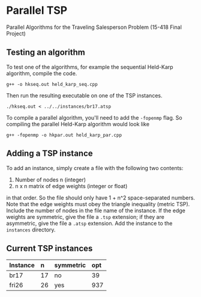 # Parallel TSP
Parallel Algorithms for the Traveling Salesperson Problem (15-418 Final Project)

## Testing an algorithm
To test one of the algorithms, for example the sequential Held-Karp algorithm, compile the code.
```
g++ -o hkseq.out held_karp_seq.cpp
```

Then run the resulting executable on one of the TSP instances.

```
./hkseq.out < ../../instances/br17.atsp
``` 
To compile a parallel algorithm, you'll need to add the `-fopenmp` flag. So compiling the parallel Held-Karp algorithm would look like 
```
g++ -fopenmp -o hkpar.out held_karp_par.cpp
```

## Adding a TSP instance
To add an instance, simply create a file with the following two contents:
1. Number of nodes n (integer)
2. n x n matrix of edge weights (integer or float)

in that order. So the file should only have 1 + n^2 space-separated numbers. Note that the edge weights must obey the triangle inequality (metric TSP). Include the number of nodes in the file name of the instance. If the edge weights are symmetric, give the file a `.tsp` extension; if they are asymmetric, give the file a `.atsp` extension. Add the instance to the `instances` directory.


## Current TSP instances
 Instance      | n  | symmetric | opt   
 :--- |:--- |:--- |:---
 br17 | 17 | no | 39
 fri26 | 26 | yes | 937
